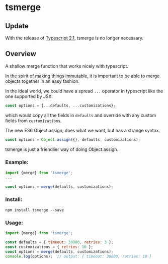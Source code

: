 # tsmerge
## Update
With the release of [Typescript 2.1](https://github.com/Microsoft/TypeScript/releases), tsmerge is no longer necessary.

## Overview
A shallow merge function that works nicely with typescript.

In the spirit of making things immutable, it is important to be able to merge objects together in an easy fashion.

In the ideal world, we could have a spread `...` operator in typescript like the one supported by JSX:
```javascript
const options = {...defaults, ...customizations};
```
which would copy all the fields in `defaults` and override with any custom fields from `customizations`.

The new ES6 Object.assign, does what we want, but has a strange syntax.
```javascript
const options = Object.assign({}, defaults, customizations);
```

tsmerge is just a friendlier way of doing Object.assign.

### Example:
```javascript
import {merge} from 'tsmerge';
...

const options = merge(defaults, customizations);
```

### Install:
```
npm install tsmerge --save
```

### Usage:
```javascript
import {merge} from 'tsmerge';

const defaults = { timeout: 30000, retries: 3 };
const customizations = { retries: 10 };
const options = merge(defaults, customizations);
console.log(options);  // output: { timeout: 30000, retries: 10 }
```

